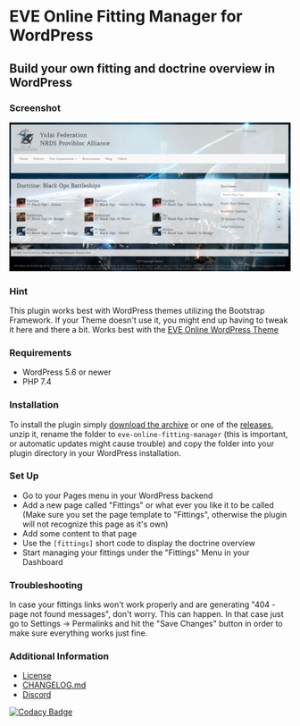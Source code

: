 # EVE Online Fitting Manager for WordPress

## Build your own fitting and doctrine overview in WordPress

### Screenshot
![](images/plugin-screenshot.jpg)

### Hint
This plugin works best with WordPress themes utilizing the Bootstrap Framework. If your Theme doesn't use it, you might end up having to tweak it here and there a bit.
Works best with the [EVE Online WordPress Theme](https://github.com/ppfeufer/eve-online-wordpress-theme)

### Requirements
- WordPress 5.6 or newer
- PHP 7.4

### Installation
To install the plugin simply [download the archive](https://github.com/ppfeufer/eve-online-fitting-manager/archive/master.zip) or one of the [releases](https://github.com/ppfeufer/eve-online-fitting-manager/releases), unzip it, rename the folder to `eve-online-fitting-manager` (this is important, or automatic updates might cause trouble) and copy the folder into your plugin directory in your WordPress installation.

### Set Up
- Go to your Pages menu in your WordPress backend
- Add a new page called "Fittings" or what ever you like it to be called (Make sure you set the page template to "Fittings", otherwise the plugin will not recognize this page as it's own)
- Add some content to that page
- Use the `[fittings]` short code to display the doctrine overview
- Start managing your fittings under the "Fittings" Menu in your Dashboard

### Troubleshooting
In case your fittings links won't work properly and are generating "404 - page not found messages", don't worry. This can happen. In that case just go to Settings -> Permalinks and hit the "Save Changes" button in order to make sure everything works just fine.


### Additional Information
- [License](LICENSE)
- [CHANGELOG.md](CHANGELOG.md)
- [Discord](https://discord.gg/YymuCZa)

[![Codacy Badge](https://api.codacy.com/project/badge/Grade/c6577b6cfdfb4236ac105ebec97f3381)](https://www.codacy.com/app/ppfeufer/eve-online-fitting-manager?utm_source=github.com&amp;utm_medium=referral&amp;utm_content=ppfeufer/eve-online-fitting-manager&amp;utm_campaign=Badge_Grade)
